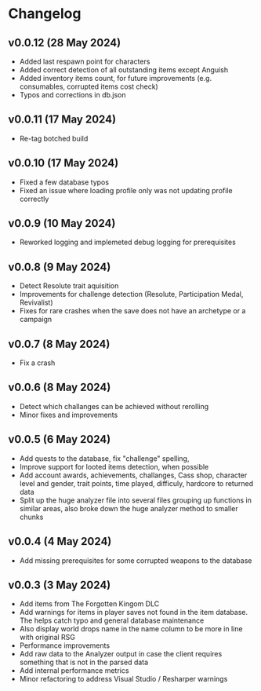 # Changelog

## v0.0.12 (28 May 2024)
- Added last respawn point for characters
- Added correct detection of all outstanding items except Anguish
- Added inventory items count, for future improvements (e.g. consumables, corrupted items cost check)
- Typos and corrections in db.json

## v0.0.11 (17 May 2024)
- Re-tag botched build

## v0.0.10 (17 May 2024)
- Fixed a few database typos
- Fixed an issue where loading profile only was not updating profile correctly

## v0.0.9 (10 May 2024)
- Reworked logging and implemeted debug logging for prerequisites

## v0.0.8 (9 May 2024)
- Detect Resolute trait aquisition
- Improvements for challenge detection (Resolute, Participation Medal, Revivalist)
- Fixes for rare crashes when the save does not have an archetype or a campaign

## v0.0.7 (8 May 2024)
- Fix a crash

## v0.0.6 (8 May 2024)
- Detect which challanges can be achieved without rerolling
- Minor fixes and improvements

## v0.0.5 (6 May 2024)
- Add quests to the database, fix "challenge" spelling, 
- Improve support for looted items detection, when possible
- Add account awards, achievements, challanges, Cass shop, character level and gender, trait points, time played, difficuly, hardcore to returned data
- Split up the huge analyzer file into several files grouping up functions in similar areas, also broke down the huge analyzer method to smaller chunks

## v0.0.4 (4 May 2024)
- Add missing prerequisites for some corrupted weapons to the database


## v0.0.3 (3 May 2024)

- Add items from The Forgotten Kingom DLC
- Add warnings for items in player saves not found in the item database. The helps catch typo and general database maintenance
- Also display world drops name in the name column to be more in line with original RSG
- Performance improvements
- Add raw data to the Analyzer output in case the client requires something that is not in the parsed data
- Add internal performance metrics
- Minor refactoring to address Visual Studio / Resharper warnings
